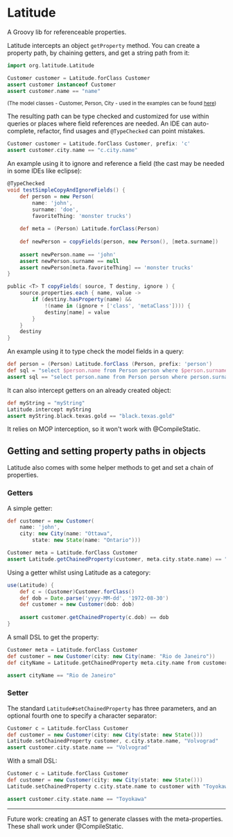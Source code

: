Latitude
========

A Groovy lib for referenceable properties.

Latitude intercepts an object `getProperty` method. You can create a property path, by chaining getters, and get a string path from it:


```groovy
import org.latitude.Latitude

Customer customer = Latitude.forClass Customer
assert customer instanceof Customer
assert customer.name == "name"
```

<sup>(The model classes - Customer, Person, City - used in the examples can be found [here](https://github.com/will-lp/latitude/tree/master/test/org/latitude/test/model))</sup>


The resulting path can be type checked and customized for use within queries or places where field references are needed. An IDE can auto-complete, refactor, find usages and `@TypeChecked` can point mistakes.


```groovy
Customer customer = Latitude.forClass Customer, prefix: 'c'
assert customer.city.name == "c.city.name"
```

An example using it to ignore and reference a field (the cast may be needed in some IDEs like eclipse):

```groovy
@TypeChecked
void testSimpleCopyAndIgnoreFields() {
	def person = new Person(
		name: 'john', 
		surname: 'doe', 
		favoriteThing: 'monster trucks')
	
	def meta = (Person) Latitude.forClass(Person)
	
	def newPerson = copyFields(person, new Person(), [meta.surname])
	
	assert newPerson.name == 'john'
	assert newPerson.surname == null
	assert newPerson[meta.favoriteThing] == 'monster trucks'
}

public <T> T copyFields( source, T destiny, ignore ) {
	source.properties.each { name, value ->
		if (destiny.hasProperty(name) && 
			!(name in (ignore + ['class', 'metaClass']))) {
			destiny[name] = value
		}
	}
	destiny
}
```

An example using it to type check the model fields in a query:


```groovy
def person = (Person) Latitude.forClass (Person, prefix: 'person')
def sql = "select $person.name from Person person where $person.surname = 'doe'"
assert sql == "select person.name from Person person where person.surname = 'doe'"
```


It can also intercept getters on an already created object:

```groovy
def myString = "myString"
Latitude.intercept myString
assert myString.black.texas.gold == "black.texas.gold"
```


It relies on MOP interception, so it won't work with @CompileStatic.


## Getting and setting property paths in objects


Latitude also comes with some helper methods to get and set a chain of properties.

### Getters


A simple getter:

```groovy
def customer = new Customer(
	name: 'john', 
	city: new City(name: "Ottawa",
		state: new State(name: "Ontario")))

Customer meta = Latitude.forClass Customer
assert Latitude.getChainedProperty(customer, meta.city.state.name) == "Ontario"
```


Using a getter whilst using Latitude as a category:


```groovy
use(Latitude) {
	def c = (Customer)Customer.forClass()
	def dob = Date.parse('yyyy-MM-dd', '1972-08-30')
	def customer = new Customer(dob: dob)
	
	assert customer.getChainedProperty(c.dob) == dob
}
```

A small DSL to get the property:


```groovy
Customer meta = Latitude.forClass Customer
def customer = new Customer(city: new City(name: "Rio de Janeiro"))
def cityName = Latitude.getChainedProperty meta.city.name from customer

assert cityName == "Rio de Janeiro"
```


### Setter


The standard `Latitude#setChainedProperty` has three parameters, and an optional fourth one to specify a character separator:

```groovy
Customer c = Latitude.forClass Customer
def customer = new Customer(city: new City(state: new State()))
Latitude.setChainedProperty customer, c.city.state.name, "Volvograd"
assert customer.city.state.name == "Volvograd"
```

With a small DSL:

```groovy
Customer c = Latitude.forClass Customer
def customer = new Customer(city: new City(state: new State()))
Latitude.setChainedProperty c.city.state.name to customer with "Toyokawa"

assert customer.city.state.name == "Toyokawa"
```

-----

Future work: creating an AST to generate classes with the meta-properties. These shall work under @CompileStatic.
